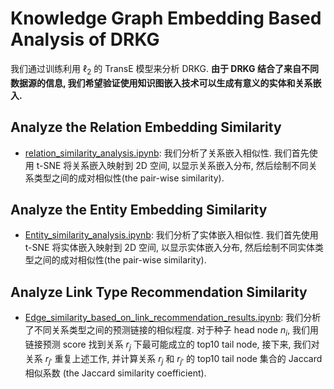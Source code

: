 # Knowledge Graph Embedding Based Analysis of DRKG

我们通过训练利用 $\ell_2$ 的 TransE 模型来分析 DRKG. **由于 DRKG 结合了来自不同数据源的信息, 我们希望验证使用知识图嵌入技术可以生成有意义的实体和关系嵌入.**

## Analyze the Relation Embedding Similarity

- [relation_similarity_analysis.ipynb](./Relation_similarity_analysis.ipynb): 我们分析了关系嵌入相似性. 我们首先使用 t-SNE 将关系嵌入映射到 2D 空间, 以显示关系嵌入分布, 然后绘制不同关系类型之间的成对相似性(the pair-wise similarity).

## Analyze the Entity Embedding Similarity

- [Entity_similarity_analysis.ipynb](Entity_similarity_analysis.ipynb): 我们分析了实体嵌入相似性. 我们首先使用 t-SNE 将实体嵌入映射到 2D 空间, 以显示实体嵌入分布, 然后绘制不同实体类型之间的成对相似性(the pair-wise similarity).

## Analyze Link Type Recommendation Similarity

- [Edge_similarity_based_on_link_recommendation_results.ipynb](Edge_similarity_based_on_link_recommendation_results.ipynb): 我们分析了不同关系类型之间的预测链接的相似程度. 对于种子 head node $n_i$, 我们用链接预测 score 找到关系 $r_j$ 下最可能成立的 top10 tail node, 接下来, 我们对关系 $r_{j'}$ 重复上述工作, 并计算关系 $r_j$ 和 $r_{j'}$ 的 top10 tail node 集合的 Jaccard 相似系数 (the Jaccard similarity coefficient).
